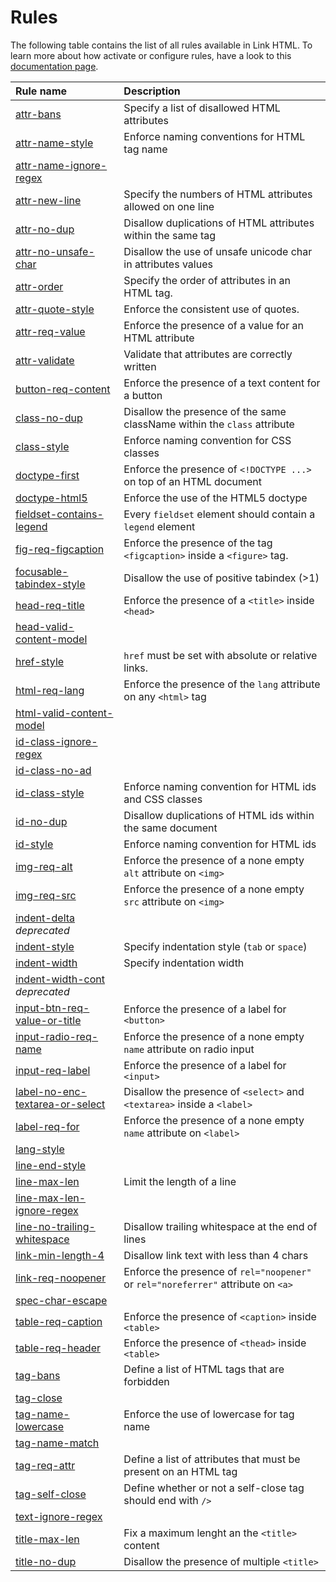 # Rules

The following table contains the list of all rules available in Link HTML.
To learn more about how activate or configure rules, have a look to this [documentation page](./configuration.md).

| Rule name                                                                                   | Description                                                                |
| :------------------------------------------------------------------------------------------ | :------------------------------------------------------------------------- |
| [attr-bans](./../lib/rules/attr-bans/README.md)                                             | Specify a list of disallowed HTML attributes                               |
| [attr-name-style](./../lib/rules/attr-name-style/README.md)                                 | Enforce naming conventions for HTML tag name                               |
| [attr-name-ignore-regex](./../lib/rules/attr-name-ignore-regex/README.md)                   |                                                                            |
| [attr-new-line](./../lib/rules/attr-new-line/README.md)                                     | Specify the numbers of HTML attributes allowed on one line                 |
| [attr-no-dup](./../lib/rules/attr-no-dup/README.md)                                         | Disallow duplications of HTML attributes within the same tag               |
| [attr-no-unsafe-char](./../lib/rules/attr-no-unsafe-char/README.md)                         | Disallow the use of unsafe unicode char in attributes values               |
| [attr-order](./../lib/rules/attr-order/README.md)                                           | Specify the order of attributes in an HTML tag.                            |
| [attr-quote-style](./../lib/rules/attr-quote-style/README.md)                               | Enforce the consistent use of quotes.                                      |
| [attr-req-value](./../lib/rules/attr-req-value/README.md)                                   | Enforce the presence of a value for an HTML attribute                      |
| [attr-validate](./../lib/rules/attr-validate/README.md)                                     | Validate that attributes are correctly written                             |
| [button-req-content](./../lib/rules/button-req-content/README.md)                           | Enforce the presence of a text content for a button                        |
| [class-no-dup](./../lib/rules/class-no-dup/README.md)                                       | Disallow the presence of the same className within the `class` attribute   |
| [class-style](./../lib/rules/class-style/README.md)                                         | Enforce naming convention for CSS classes                                  |
| [doctype-first](./../lib/rules/doctype-first/README.md)                                     | Enforce the presence of `<!DOCTYPE ...>` on top of an HTML document        |
| [doctype-html5](./../lib/rules/doctype-html5/README.md)                                     | Enforce the use of the HTML5 doctype                                       |
| [fieldset-contains-legend](./../lib/rules/fieldset-contains-legend/README.md)               | Every `fieldset` element should contain a `legend` element                 |
| [fig-req-figcaption](./../lib/rules/fig-req-figcaption/README.md)                           | Enforce the presence of the tag `<figcaption>` inside a `<figure>` tag.    |
| [focusable-tabindex-style](./../lib/rules/focusable-tabindex-style/README.md)               | Disallow the use of positive tabindex (>1)                                 |
| [head-req-title](./../lib/rules/head-req-title/README.md)                                   | Enforce the presence of a `<title>` inside `<head>`                        |
| [head-valid-content-model](./../lib/rules/head-valid-content-model/README.md)               |                                                                            |
| [href-style](./../lib/rules/href-style/README.md)                                           | `href` must be set with absolute or relative links.                        |
| [html-req-lang](./../lib/rules/html-req-lang/README.md)                                     | Enforce the presence of the `lang` attribute on any `<html>` tag           |
| [html-valid-content-model](./../lib/rules/html-valid-content-model/README.md)               |                                                                            |
| [id-class-ignore-regex](./../lib/rules/id-class-ignore-regex/README.md)                     |                                                                            |
| [id-class-no-ad](./../lib/rules/id-class-no-ad/README.md)                                   |                                                                            |
| [id-class-style](./../lib/rules/id-class-style/README.md)                                   | Enforce naming convention for HTML ids and CSS classes                     |
| [id-no-dup](./../lib/rules/id-no-dup/README.md)                                             | Disallow duplications of HTML ids within the same document                 |
| [id-style](./../lib/rules/id-style/README.md)                                               | Enforce naming convention for HTML ids                                     |
| [img-req-alt](./../lib/rules/img-req-alt/README.md)                                         | Enforce the presence of a none empty `alt` attribute on `<img>`            |
| [img-req-src](./../lib/rules/img-req-src/README.md)                                         | Enforce the presence of a none empty `src` attribute on `<img>`            |
| [indent-delta](./../lib/rules/indent-delta/README.md) _deprecated_                          |                                                                            |
| [indent-style](./../lib/rules/indent-style/README.md)                                       | Specify indentation style (`tab` or `space`)                               |
| [indent-width](./../lib/rules/indent-width/README.md)                                       | Specify indentation width                                                  |
| [indent-width-cont](./../lib/rules/indent-width-cont/README.md) _deprecated_                |                                                                            |
| [input-btn-req-value-or-title](./../lib/rules/input-btn-req-value-or-title/README.md)       | Enforce the presence of a label for `<button>`                             |
| [input-radio-req-name](./../lib/rules/input-radio-req-name/README.md)                       | Enforce the presence of a none empty `name` attribute on radio input       |
| [input-req-label](./../lib/rules/input-req-label/README.md)                                 | Enforce the presence of a label for `<input>`                              |
| [label-no-enc-textarea-or-select](./../lib/rules/label-no-enc-textarea-or-select/README.md) | Disallow the presence of `<select>` and `<textarea>` inside a `<label>`    |
| [label-req-for](./../lib/rules/label-req-for/README.md)                                     | Enforce the presence of a none empty `name` attribute on `<label>`         |
| [lang-style](./../lib/rules/lang-style/README.md)                                           |                                                                            |
| [line-end-style](./../lib/rules/line-end-style/README.md)                                   |                                                                            |
| [line-max-len](./../lib/rules/line-max-len/README.md)                                       | Limit the length of a line                                                 |
| [line-max-len-ignore-regex](./../lib/rules/line-max-len-ignore-regex/README.md)             |                                                                            |
| [line-no-trailing-whitespace](./../lib/rules/line-no-trailing-whitespace/README.md)         | Disallow trailing whitespace at the end of lines                           |
| [link-min-length-4](./../lib/rules/link-min-length-4/README.md)                             | Disallow link text with less than 4 chars                                  |
| [link-req-noopener](./../lib/rules/link-req-noopener/README.md)                             | Enforce the presence of `rel="noopener"` or `rel="noreferrer"` attribute on `<a>` |
| [spec-char-escape](./../lib/rules/spec-char-escape/README.md)                               |                                                                            |
| [table-req-caption](./../lib/rules/table-req-caption/README.md)                             | Enforce the presence of `<caption>` inside `<table>`                       |
| [table-req-header](./../lib/rules/table-req-header/README.md)                               | Enforce the presence of `<thead>` inside `<table>`                         |
| [tag-bans](./../lib/rules/tag-bans/README.md)                                               | Define a list of HTML tags that are forbidden                              |
| [tag-close](./../lib/rules/tag-close/README.md)                                             |                                                                            |
| [tag-name-lowercase](./../lib/rules/tag-name-lowercase/README.md)                           | Enforce the use of lowercase for tag name                                  |
| [tag-name-match](./../lib/rules/tag-name-match/README.md)                                   |                                                                            |
| [tag-req-attr](./../lib/rules/tag-req-attr/README.md)                                       | Define a list of attributes that must be present on an HTML tag            |
| [tag-self-close](./../lib/rules/tag-self-close/README.md)                                   | Define whether or not a self-close tag should end with `/>`                |
| [text-ignore-regex](./../lib/rules/text-ignore-regex/README.md)                             |                                                                            |
| [title-max-len](./../lib/rules/title-max-len/README.md)                                     | Fix a maximum lenght an the `<title>` content                              |
| [title-no-dup](./../lib/rules/title-no-dup/README.md)                                       | Disallow the presence of multiple `<title>`                                |

<!-- ## Other rules (not real rules yet) -->
<!-- * [maxerr](./../lib/rules/maxerr/README.md) //not-found, not a rule -->
<!-- * [raw-ignore-regex](./../lib/rules/raw-ignore-regex/README.md) //not-found  -->
